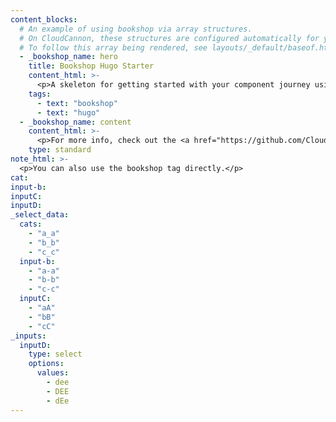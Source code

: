 ```yaml
---
content_blocks:
  # An example of using bookshop via array structures.
  # On CloudCannon, these structures are configured automatically for you.
  # To follow this array being rendered, see layouts/_default/baseof.html
  - _bookshop_name: hero
    title: Bookshop Hugo Starter
    content_html: >-
      <p>A skeleton for getting started with your component journey using Bookshop and Hugo.</p>
    tags:
      - text: "bookshop"
      - text: "hugo"
  - _bookshop_name: content
    content_html: >-
      <p>For more info, check out the <a href="https://github.com/CloudCannon/hugo-bookshop-starter#readme" target="_blank">readme</a></p>
    type: standard
note_html: >-
  <p>You can also use the bookshop tag directly.</p>
cat:
input-b:
inputC:
inputD:
_select_data:
  cats:
    - "a_a"
    - "b_b"
    - "c_c"
  input-b:
    - "a-a"
    - "b-b"
    - "c-c"
  inputC:
    - "aA"
    - "bB"
    - "cC"
_inputs:
  inputD:
    type: select
    options:
      values:
        - dee
        - DEE
        - dEe
---
```

